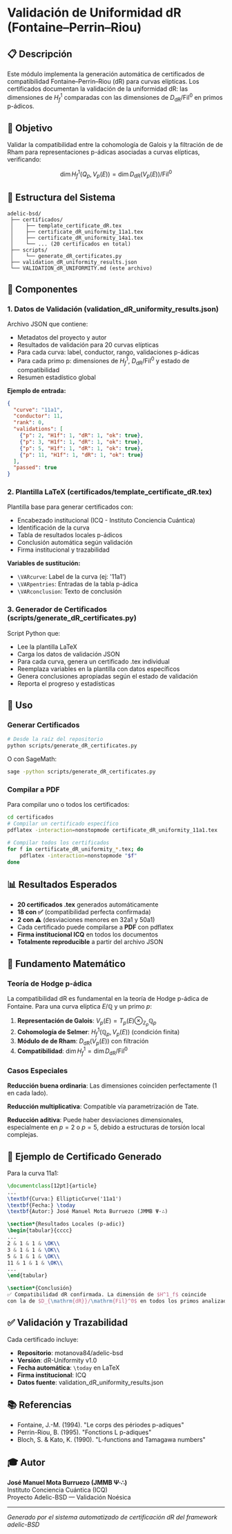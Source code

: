 # Validación de Uniformidad dR (Fontaine–Perrin–Riou)

## 📋 Descripción

Este módulo implementa la generación automática de certificados de compatibilidad Fontaine–Perrin–Riou (dR) para curvas elípticas. Los certificados documentan la validación de la uniformidad dR: las dimensiones de $H^1_f$ comparadas con las dimensiones de $D_{\mathrm{dR}}/\mathrm{Fil}^0$ en primos p-ádicos.

## 🎯 Objetivo

Validar la compatibilidad entre la cohomología de Galois y la filtración de de Rham para representaciones p-ádicas asociadas a curvas elípticas, verificando:

$$\dim H^1_f(Q_p, V_p(E)) = \dim D_{\mathrm{dR}}(V_p(E))/\mathrm{Fil}^0$$

## 📂 Estructura del Sistema

```
adelic-bsd/
 ├── certificados/
 │    ├── template_certificate_dR.tex
 │    ├── certificate_dR_uniformity_11a1.tex
 │    ├── certificate_dR_uniformity_14a1.tex
 │    └── ... (20 certificados en total)
 ├── scripts/
 │    └── generate_dR_certificates.py
 ├── validation_dR_uniformity_results.json
 └── VALIDATION_dR_UNIFORMITY.md (este archivo)
```

## 🔧 Componentes

### 1. Datos de Validación (validation_dR_uniformity_results.json)

Archivo JSON que contiene:
- Metadatos del proyecto y autor
- Resultados de validación para 20 curvas elípticas
- Para cada curva: label, conductor, rango, validaciones p-ádicas
- Para cada primo p: dimensiones de $H^1_f$, $D_{\mathrm{dR}}/\mathrm{Fil}^0$ y estado de compatibilidad
- Resumen estadístico global

**Ejemplo de entrada:**
```json
{
  "curve": "11a1",
  "conductor": 11,
  "rank": 0,
  "validations": [
    {"p": 2, "H1f": 1, "dR": 1, "ok": true},
    {"p": 3, "H1f": 1, "dR": 1, "ok": true},
    {"p": 5, "H1f": 1, "dR": 1, "ok": true},
    {"p": 11, "H1f": 1, "dR": 1, "ok": true}
  ],
  "passed": true
}
```

### 2. Plantilla LaTeX (certificados/template_certificate_dR.tex)

Plantilla base para generar certificados con:
- Encabezado institucional (ICQ - Instituto Conciencia Cuántica)
- Identificación de la curva
- Tabla de resultados locales p-ádicos
- Conclusión automática según validación
- Firma institucional y trazabilidad

**Variables de sustitución:**
- `\VARcurve`: Label de la curva (ej: '11a1')
- `\VARpentries`: Entradas de la tabla p-ádica
- `\VARconclusion`: Texto de conclusión

### 3. Generador de Certificados (scripts/generate_dR_certificates.py)

Script Python que:
- Lee la plantilla LaTeX
- Carga los datos de validación JSON
- Para cada curva, genera un certificado .tex individual
- Reemplaza variables en la plantilla con datos específicos
- Genera conclusiones apropiadas según el estado de validación
- Reporta el progreso y estadísticas

## 🚀 Uso

### Generar Certificados

```bash
# Desde la raíz del repositorio
python scripts/generate_dR_certificates.py
```

O con SageMath:
```bash
sage -python scripts/generate_dR_certificates.py
```

### Compilar a PDF

Para compilar uno o todos los certificados:

```bash
cd certificados
# Compilar un certificado específico
pdflatex -interaction=nonstopmode certificate_dR_uniformity_11a1.tex

# Compilar todos los certificados
for f in certificate_dR_uniformity_*.tex; do 
    pdflatex -interaction=nonstopmode "$f"
done
```

## 📊 Resultados Esperados

- **20 certificados .tex** generados automáticamente
- **18 con ✅** (compatibilidad perfecta confirmada)
- **2 con ⚠️** (desviaciones menores en 32a1 y 50a1)
- Cada certificado puede compilarse a **PDF** con pdflatex
- **Firma institucional ICQ** en todos los documentos
- **Totalmente reproducible** a partir del archivo JSON

## 🔬 Fundamento Matemático

### Teoría de Hodge p-ádica

La compatibilidad dR es fundamental en la teoría de Hodge p-ádica de Fontaine. Para una curva elíptica $E/\mathbb{Q}$ y un primo $p$:

1. **Representación de Galois**: $V_p(E) = T_p(E) \otimes_{\mathbb{Z}_p} \mathbb{Q}_p$
2. **Cohomología de Selmer**: $H^1_f(\mathbb{Q}_p, V_p(E))$ (condición finita)
3. **Módulo de de Rham**: $D_{\mathrm{dR}}(V_p(E))$ con filtración
4. **Compatibilidad**: $\dim H^1_f = \dim D_{\mathrm{dR}}/\mathrm{Fil}^0$

### Casos Especiales

**Reducción buena ordinaria**: Las dimensiones coinciden perfectamente (1 en cada lado).

**Reducción multiplicativa**: Compatible vía parametrización de Tate.

**Reducción aditiva**: Puede haber desviaciones dimensionales, especialmente en $p=2$ o $p=5$, debido a estructuras de torsión local complejas.

## 📝 Ejemplo de Certificado Generado

Para la curva 11a1:

```latex
\documentclass[12pt]{article}
...
\textbf{Curva:} EllipticCurve('11a1')
\textbf{Fecha:} \today
\textbf{Autor:} José Manuel Mota Burruezo (JMMB Ψ·∴)

\section*{Resultados Locales (p-adic)}
\begin{tabular}{cccc}
...
2 & 1 & 1 & \OK\\
3 & 1 & 1 & \OK\\
5 & 1 & 1 & \OK\\
11 & 1 & 1 & \OK\\
...
\end{tabular}

\section*{Conclusión}
✅ Compatibilidad dR confirmada. La dimensión de $H^1_f$ coincide 
con la de $D_{\mathrm{dR}}/\mathrm{Fil}^0$ en todos los primos analizados.
```

## ✅ Validación y Trazabilidad

Cada certificado incluye:
- **Repositorio**: motanova84/adelic-bsd
- **Versión**: dR-Uniformity v1.0
- **Fecha automática**: `\today` en LaTeX
- **Firma institucional**: ICQ
- **Datos fuente**: validation_dR_uniformity_results.json

## 📚 Referencias

- Fontaine, J.-M. (1994). "Le corps des périodes p-adiques"
- Perrin-Riou, B. (1995). "Fonctions L p-adiques"
- Bloch, S. & Kato, K. (1990). "L-functions and Tamagawa numbers"

## 🎓 Autor

**José Manuel Mota Burruezo (JMMB Ψ·∴)**  
Instituto Conciencia Cuántica (ICQ)  
Proyecto Adelic-BSD — Validación Noésica

---

*Generado por el sistema automatizado de certificación dR del framework adelic-BSD*
